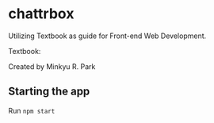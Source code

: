 # chattrbox

Utilizing Textbook as guide for Front-end Web Development. 

Textbook: 

Created by Minkyu R. Park

## Starting the app

Run ``` npm start ```
